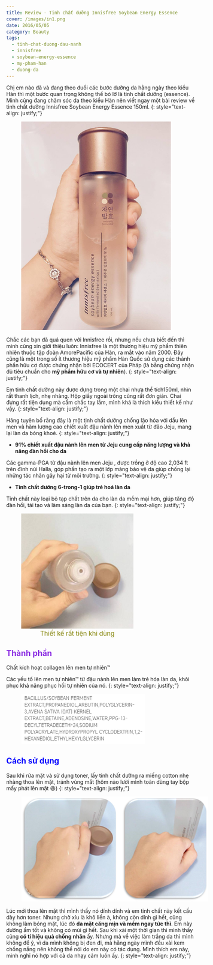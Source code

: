 ```yaml
---
title: Review - Tinh chất dưỡng Innisfree Soybean Energy Essence
cover: /images/in1.png
date: 2016/05/05
category: Beauty
tags:
  - tinh-chat-duong-dau-nanh
  - innisfree
  - soybean-energy-essence
  - my-pham-han
  - duong-da
---
```


Chị em nào đã và đang theo đuổi các bước dưỡng da hằng ngày theo kiểu Hàn thì một bước quan trọng không thể bỏ lỡ là tinh chất dưỡng (essence). Mình cũng đang chăm sóc da theo kiểu Hàn nên viết ngay một bài review về tinh chất dưỡng Innisfree Soybean Energy Essence 150ml.
{: style="text-align: justify;"}

<figure style="width: 400px" class="align-center">
  <img src="./innissoybean-1.png" alt="">
  <figcaption></figcaption>
</figure>

Chắc các bạn đã quá quen với Innisfree rồi, nhưng nếu chưa biết đến thì mình cũng xin giới thiệu luôn: Innisfree là một thương hiệu mỹ phẩm thiên nhiên thuộc tập đoàn AmorePacific của Hàn, ra mắt vào năm 2000. Đây cũng là một trong số ít thương hiệu mỹ phẩm Hàn Quốc sử dụng các thành phần hữu cơ được chứng nhận bởi ECOCERT của Pháp (là bằng chứng nhận đủ tiêu chuẩn cho **mỹ phẩm hữu cơ và tự nhiên**).
{: style="text-align: justify;"}

Em tinh chất dưỡng này được đựng trong một chai nhựa thể tích150ml, nhìn rất thanh lịch, nhẹ nhàng. Hộp giấy ngoài trông cũng rất đơn giản. Chai đựng rất tiện dụng mà cầm chắc tay lắm, mình khá là thích kiểu thiết kế như vậy.
{: style="text-align: justify;"}

Hãng tuyên bố rằng đây là một tinh chất dưỡng chống lão hóa với dầu lên men và hàm lượng cao chiết xuất đậu nành lên men xuất từ đảo Jeju, mang lại làn da bóng khoẻ.
{: style="text-align: justify;"}

  * **91% chiết xuất đậu nành lên men từ Jeju cung cấp năng lượng và khả năng đàn hồi cho da**

Các gamma-PGA từ đậu nành lên men Jeju , được trồng ở độ cao 2,034 ft trên đỉnh núi Halla, góp phần tạo ra một lớp màng bảo vệ da giúp chống lại những tác nhân gây hại từ môi trường.
{: style="text-align: justify;"}

  * **Tinh chất dưỡng 6-trong-1 giúp trẻ hoá làn da**
 
Tinh chất này loại bỏ tạp chất trên da cho làn da mềm mại hơn, giúp tăng độ đàn hồi, tái tạo và làm sáng làn da của bạn. 
{: style="text-align: justify;"}

<figure style="width: 300px" class="align-center">
  <img src="./innissoybean-2.png" alt="">
  <figcaption style="font-size: 17px" align="center"> <span style="color:olive"> Thiết kế rất tiện khi dùng </span> </figcaption>
</figure>

## <span style="color:blueviolet"> Thành phần </span>

Chất kích hoạt collagen lên men tự nhiên™

Các yếu tố lên men tự nhiên™ từ đậu nành lên men làm trẻ hóa làn da, khôi phục khả năng phục hồi tự nhiên của nó.
{: style="text-align: justify;"}

<figure style="width: 500px" class="align-center">
  <img src="./innissoybean-3.png" alt="">
  <figcaption></figcaption>
</figure>

## <span style="color:blue"> Cách sử dụng </span>

Sau khi rửa mặt và sử dụng toner, lấy tinh chất dưỡng ra miếng cotton nhẹ nhàng thoa lên mặt, tránh vùng mắt (hôm nào lười mình toàn dùng tay bộp mấy phát lên mặt :laughing:) 
{: style="text-align: justify;"}

<figure style="width: 500px" class="align-center">
  <img src="./innissoybean-4.png" alt="">
  <figcaption></figcaption>
</figure>

Lúc mới thoa lên mặt thì mình thấy nó dính dính và em tinh chất này kết cấu dày hơn toner. Nhưng chờ xíu là khô liền à, không còn dính gì hết, cũng không làm bóng mặt, lúc đó **da mặt căng mịn và mềm ngay tức thì**. Em này dưỡng ẩm tốt và không có mùi gì hết. Sau khi xài một thời gian thì mình thấy cũng **có tí hiệu quả chống nhăn** ấy. Nhưng mà về việc làm trắng da thì mình không để ý, vì da mình không bị đen đi, mà hằng ngày mình đều xài kem chống nắng nên không thể nói do em này có tác dụng. Mình thích em này, mình nghĩ nó hợp với cả da nhạy cảm luôn ấy.
{: style="text-align: justify;"}